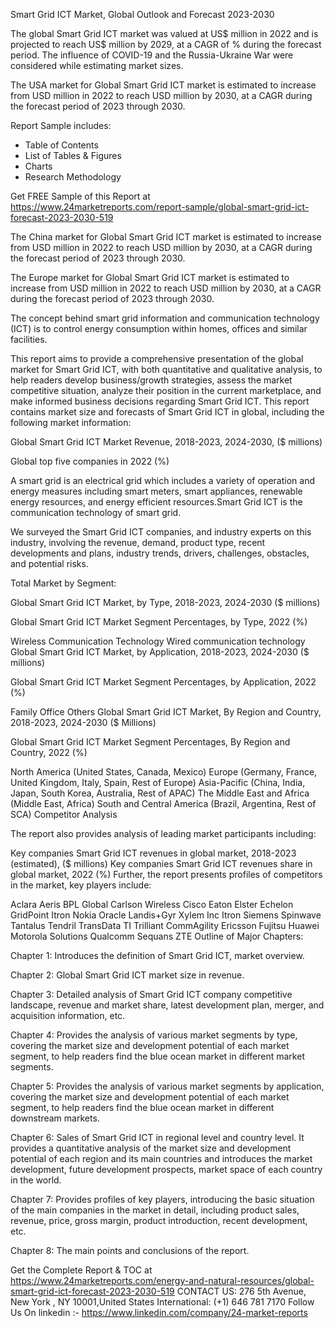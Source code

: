 Smart Grid ICT Market, Global Outlook and Forecast 2023-2030

The global Smart Grid ICT market was valued at US$ million in 2022 and is projected to reach US$ million by 2029, at a CAGR of % during the forecast period. The influence of COVID-19 and the Russia-Ukraine War were considered while estimating market sizes.

The USA market for Global Smart Grid ICT market is estimated to increase from USD million in 2022 to reach USD million by 2030, at a CAGR during the forecast period of 2023 through 2030.

Report Sample includes:
- Table of Contents
- List of Tables & Figures
- Charts
- Research Methodology

Get FREE Sample of this Report at https://www.24marketreports.com/report-sample/global-smart-grid-ict-forecast-2023-2030-519

The China market for Global Smart Grid ICT market is estimated to increase from USD million in 2022 to reach USD million by 2030, at a CAGR during the forecast period of 2023 through 2030.

The Europe market for Global Smart Grid ICT market is estimated to increase from USD million in 2022 to reach USD million by 2030, at a CAGR during the forecast period of 2023 through 2030.

The concept behind smart grid information and communication technology (ICT) is to control energy consumption within homes, offices and similar facilities.

This report aims to provide a comprehensive presentation of the global market for Smart Grid ICT, with both quantitative and qualitative analysis, to help readers develop business/growth strategies, assess the market competitive situation, analyze their position in the current marketplace, and make informed business decisions regarding Smart Grid ICT. This report contains market size and forecasts of Smart Grid ICT in global, including the following market information:

Global Smart Grid ICT Market Revenue, 2018-2023, 2024-2030, ($ millions)

Global top five companies in 2022 (%)

A smart grid is an electrical grid which includes a variety of operation and energy measures including smart meters, smart appliances, renewable energy resources, and energy efficient resources.Smart Grid ICT is the communication technology of smart grid.

We surveyed the Smart Grid ICT companies, and industry experts on this industry, involving the revenue, demand, product type, recent developments and plans, industry trends, drivers, challenges, obstacles, and potential risks.

Total Market by Segment:

Global Smart Grid ICT Market, by Type, 2018-2023, 2024-2030 ($ millions)

Global Smart Grid ICT Market Segment Percentages, by Type, 2022 (%)

Wireless Communication Technology
Wired communication technology
Global Smart Grid ICT Market, by Application, 2018-2023, 2024-2030 ($ millions)

Global Smart Grid ICT Market Segment Percentages, by Application, 2022 (%)

Family
Office
Others
Global Smart Grid ICT Market, By Region and Country, 2018-2023, 2024-2030 ($ Millions)

Global Smart Grid ICT Market Segment Percentages, By Region and Country, 2022 (%)

North America (United States, Canada, Mexico)
Europe (Germany, France, United Kingdom, Italy, Spain, Rest of Europe)
Asia-Pacific (China, India, Japan, South Korea, Australia, Rest of APAC)
The Middle East and Africa (Middle East, Africa)
South and Central America (Brazil, Argentina, Rest of SCA)
Competitor Analysis

The report also provides analysis of leading market participants including:

Key companies Smart Grid ICT revenues in global market, 2018-2023 (estimated), ($ millions)
Key companies Smart Grid ICT revenues share in global market, 2022 (%)
Further, the report presents profiles of competitors in the market, key players include:

Aclara
Aeris
BPL Global
Carlson Wireless
Cisco
Eaton
Elster
Echelon
GridPoint
Itron
Nokia
Oracle
Landis+Gyr
Xylem Inc
Itron
Siemens
Spinwave
Tantalus
Tendril
TransData
TI
Trilliant
CommAgility
Ericsson
Fujitsu
Huawei
Motorola Solutions
Qualcomm
Sequans
ZTE
Outline of Major Chapters:

Chapter 1: Introduces the definition of Smart Grid ICT, market overview.

Chapter 2: Global Smart Grid ICT market size in revenue.

Chapter 3: Detailed analysis of Smart Grid ICT company competitive landscape, revenue and market share, latest development plan, merger, and acquisition information, etc.

Chapter 4: Provides the analysis of various market segments by type, covering the market size and development potential of each market segment, to help readers find the blue ocean market in different market segments.

Chapter 5: Provides the analysis of various market segments by application, covering the market size and development potential of each market segment, to help readers find the blue ocean market in different downstream markets.

Chapter 6: Sales of Smart Grid ICT in regional level and country level. It provides a quantitative analysis of the market size and development potential of each region and its main countries and introduces the market development, future development prospects, market space of each country in the world.

Chapter 7: Provides profiles of key players, introducing the basic situation of the main companies in the market in detail, including product sales, revenue, price, gross margin, product introduction, recent development, etc.

Chapter 8: The main points and conclusions of the report.

Get the Complete Report & TOC at https://www.24marketreports.com/energy-and-natural-resources/global-smart-grid-ict-forecast-2023-2030-519
CONTACT US:
276 5th Avenue, New York , NY 10001,United States
International: (+1) 646 781 7170
Follow Us On linkedin :- https://www.linkedin.com/company/24-market-reports
